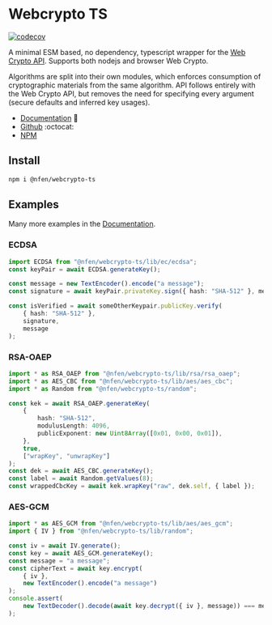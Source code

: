 # Webcrypto TS

[![codecov](https://codecov.io/gh/nealfennimore/webcrypto-ts/branch/main/graph/badge.svg?token=DGUV5J0QPR)](https://codecov.io/gh/nealfennimore/webcrypto-ts)

A minimal ESM based, no dependency, typescript wrapper for the [Web Crypto API](https://developer.mozilla.org/en-US/docs/Web/API/Web_Crypto_API). Supports both nodejs and browser Web Crypto.

Algorithms are split into their own modules, which enforces consumption of cryptographic materials from the same algorithm. API follows entirely with the Web Crypto API, but removes the need for specifying every argument (secure defaults and inferred key usages).

-   [Documentation](https://neal.codes/webcrypto-ts/) 📖
-   [Github](https://github.com/nealfennimore/webcrypto-ts) :octocat:
-   [NPM](https://www.npmjs.com/package/@nfen/webcrypto-ts)

## Install

```sh
npm i @nfen/webcrypto-ts
```

## Examples

Many more examples in the [Documentation](https://neal.codes/webcrypto-ts/).

### ECDSA

```ts
import ECDSA from "@nfen/webcrypto-ts/lib/ec/ecdsa";
const keyPair = await ECDSA.generateKey();

const message = new TextEncoder().encode("a message");
const signature = await keyPair.privateKey.sign({ hash: "SHA-512" }, message);

const isVerified = await someOtherKeypair.publicKey.verify(
    { hash: "SHA-512" },
    signature,
    message
);
```

### RSA-OAEP

```ts
import * as RSA_OAEP from "@nfen/webcrypto-ts/lib/rsa/rsa_oaep";
import * as AES_CBC from "@nfen/webcrypto-ts/lib/aes/aes_cbc";
import * as Random from "@nfen/webcrypto-ts/random";

const kek = await RSA_OAEP.generateKey(
    {
        hash: "SHA-512",
        modulusLength: 4096,
        publicExponent: new Uint8Array([0x01, 0x00, 0x01]),
    },
    true,
    ["wrapKey", "unwrapKey"]
);
const dek = await AES_CBC.generateKey();
const label = await Random.getValues(8);
const wrappedCbcKey = await kek.wrapKey("raw", dek.self, { label });
```

### AES-GCM

```ts
import * as AES_GCM from "@nfen/webcrypto-ts/lib/aes/aes_gcm";
import { IV } from "@nfen/webcrypto-ts/lib/random";

const iv = await IV.generate();
const key = await AES_GCM.generateKey();
const message = "a message";
const cipherText = await key.encrypt(
    { iv },
    new TextEncoder().encode("a message")
);
console.assert(
    new TextDecoder().decode(await key.decrypt({ iv }, message)) === message
);
```
